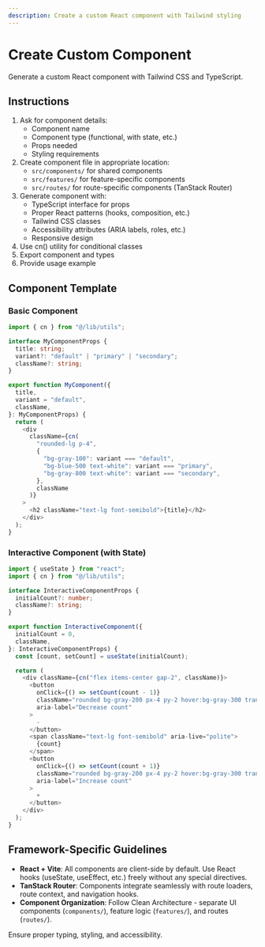 ```yaml
---
description: Create a custom React component with Tailwind styling
---
```


# Create Custom Component

Generate a custom React component with Tailwind CSS and TypeScript.

## Instructions

1. Ask for component details:
   - Component name
   - Component type (functional, with state, etc.)
   - Props needed
   - Styling requirements
2. Create component file in appropriate location:
   - `src/components/` for shared components
   - `src/features/` for feature-specific components
   - `src/routes/` for route-specific components (TanStack Router)
3. Generate component with:
   - TypeScript interface for props
   - Proper React patterns (hooks, composition, etc.)
   - Tailwind CSS classes
   - Accessibility attributes (ARIA labels, roles, etc.)
   - Responsive design
4. Use cn() utility for conditional classes
5. Export component and types
6. Provide usage example

## Component Template

### Basic Component

```typescript
import { cn } from "@/lib/utils";

interface MyComponentProps {
  title: string;
  variant?: "default" | "primary" | "secondary";
  className?: string;
}

export function MyComponent({
  title,
  variant = "default",
  className,
}: MyComponentProps) {
  return (
    <div
      className={cn(
        "rounded-lg p-4",
        {
          "bg-gray-100": variant === "default",
          "bg-blue-500 text-white": variant === "primary",
          "bg-gray-800 text-white": variant === "secondary",
        },
        className
      )}
    >
      <h2 className="text-lg font-semibold">{title}</h2>
    </div>
  );
}
```

### Interactive Component (with State)

```typescript
import { useState } from "react";
import { cn } from "@/lib/utils";

interface InteractiveComponentProps {
  initialCount?: number;
  className?: string;
}

export function InteractiveComponent({
  initialCount = 0,
  className,
}: InteractiveComponentProps) {
  const [count, setCount] = useState(initialCount);

  return (
    <div className={cn("flex items-center gap-2", className)}>
      <button
        onClick={() => setCount(count - 1)}
        className="rounded bg-gray-200 px-4 py-2 hover:bg-gray-300 transition-colors"
        aria-label="Decrease count"
      >
        -
      </button>
      <span className="text-lg font-semibold" aria-live="polite">
        {count}
      </span>
      <button
        onClick={() => setCount(count + 1)}
        className="rounded bg-gray-200 px-4 py-2 hover:bg-gray-300 transition-colors"
        aria-label="Increase count"
      >
        +
      </button>
    </div>
  );
}
```

## Framework-Specific Guidelines

- **React + Vite**: All components are client-side by default. Use React hooks (useState, useEffect, etc.) freely without any special directives.
- **TanStack Router**: Components integrate seamlessly with route loaders, route context, and navigation hooks.
- **Component Organization**: Follow Clean Architecture - separate UI components (`components/`), feature logic (`features/`), and routes (`routes/`).

Ensure proper typing, styling, and accessibility.
